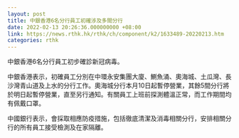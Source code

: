 ```yaml
---
layout: post
title: 中銀香港6名分行員工初確涉及多間分行
date: 2022-02-13 20:26:36.000000000 +08:00
link: https://news.rthk.hk/rthk/ch/component/k2/1633489-20220213.htm
categories: rthk
---
```


中銀香港6名分行員工初步確診新冠病毒。

中銀香港表示，初確員工分別在中環永安集團大廈、鰂魚涌、奧海城、土瓜灣、長沙灣青山道及上水的分行工作。奧海城分行本月10日起暫停營業，其餘5間分行將於明日起暫停營業，直至另行通知。有關員工上班前探測體溫正常，而工作期間均有佩戴口罩。

中國銀行表示，會採取相應防疫措施，包括徹底清潔及消毒相關分行，安排相關分行的所有員工接受檢測及在家隔離。
